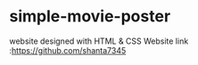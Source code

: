 ﻿# simple-movie-poster
website designed with HTML & CSS
Website link :https://github.com/shanta7345
